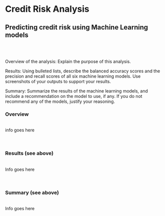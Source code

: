 # Credit Risk Analysis
Predicting credit risk using Machine Learning models
----
<BR><BR>
  
Overview of the analysis: Explain the purpose of this analysis.

Results: Using bulleted lists, describe the balanced accuracy scores and the precision and recall scores of all six machine learning models. Use screenshots of your outputs to support your results.

Summary: Summarize the results of the machine learning models, and include a recommendation on the model to use, if any. If you do not recommend any of the models, justify your reasoning.
  
  
  
  
### Overview
<BR>
info goes here
<br>
<BR><BR>

  
### Results (see above)
<BR>
Info goes here
<br>
<BR><BR>
  
  
  
### Summary (see above)
<BR>
Info goes here
<br>
<BR><BR>  
  
  
  
  
  
  
  
  
  
  
  
  
  
  
